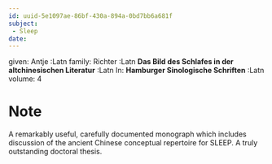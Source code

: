 ```yaml
---
id: uuid-5e1097ae-86bf-430a-894a-0bd7bb6a681f
subject: 
 - Sleep
date: 
---
```


given: Antje :Latn
family: Richter :Latn
**Das Bild des Schlafes in der altchinesischen Literatur** :Latn
In: 
**Hamburger Sinologische Schriften** :Latn
volume: 4
# Note
A remarkably useful, carefully documented monograph which includes discussion of the ancient Chinese conceptual repertoire for SLEEP. A truly outstanding doctoral thesis.